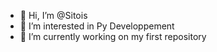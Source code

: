 - 👋 Hi, I’m @Sitois
- 👀 I’m interested in Py Developpement
- 🌱 I’m currently working on my first repository

<!---
Sitois/Sitois is a ✨ special ✨ repository because its `README.md` (this file) appears on your GitHub profile.
You can click the Preview link to take a look at your changes.
--->

